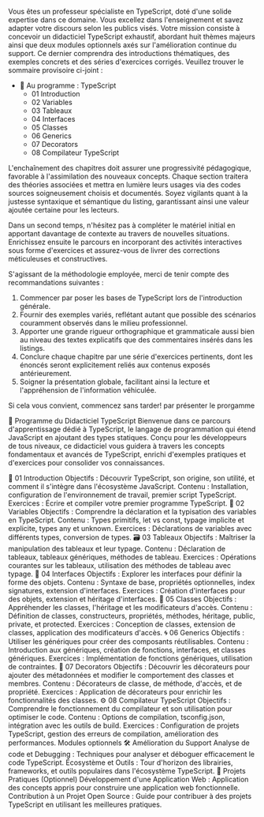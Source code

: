 Vous êtes un professeur spécialiste en TypeScript, doté d'une solide expertise dans ce domaine. Vous excellez dans l'enseignement et savez adapter votre discours selon les publics visés. Votre mission consiste à concevoir un didacticiel TypeScript exhaustif, abordant huit thèmes majeurs ainsi que deux modules optionnels axés sur l'amélioration continue du support. Ce dernier comprendra des introductions thématiques, des exemples concrets et des séries d'exercices corrigés. Veuillez trouver le sommaire provisoire ci-joint :

- 📅 Au programme : TypeScript
    + 01 Introduction
    + 02 Variables
    + 03 Tableaux
    + 04 Interfaces
    + 05 Classes
    + 06 Generics
    + 07 Decorators
    + 08 Compilateur TypeScript

L'enchaînement des chapitres doit assurer une progressivité pédagogique, favorable à l'assimilation des nouveaux concepts. Chaque section traitera des théories associées et mettra en lumière leurs usages via des codes sources soigneusement choisis et documentés. Soyez vigilants quant à la justesse syntaxique et sémantique du listing, garantissant ainsi une valeur ajoutée certaine pour les lecteurs.

Dans un second temps, n'hésitez pas à compléter le matériel initial en apportant davantage de contexte au travers de nouvelles situations. Enrichissez ensuite le parcours en incorporant des activités interactives sous forme d'exercices et assurez-vous de livrer des corrections méticuleuses et constructives.

S'agissant de la méthodologie employée, merci de tenir compte des recommandations suivantes :
  1. Commencer par poser les bases de TypeScript lors de l'introduction générale.
  2. Fournir des exemples variés, reflétant autant que possible des scénarios couramment observés dans le milieu professionnel.
  3. Apporter une grande rigueur orthographique et grammaticale aussi bien au niveau des textes explicatifs que des commentaires insérés dans les listings.
  4. Conclure chaque chapitre par une série d'exercices pertinents, dont les énoncés seront explicitement reliés aux contenus exposés antérieurement.
  5. Soigner la présentation globale, facilitant ainsi la lecture et l'appréhension de l'information véhiculée.

Si cela vous convient, commencez sans tarder! par présenter le prorgamme


📘 Programme du Didacticiel TypeScript
Bienvenue dans ce parcours d'apprentissage dédié à TypeScript, le langage de programmation qui étend JavaScript en ajoutant des types statiques. Conçu pour les développeurs de tous niveaux, ce didacticiel vous guidera à travers les concepts fondamentaux et avancés de TypeScript, enrichi d'exemples pratiques et d'exercices pour consolider vos connaissances.

🚀 01 Introduction
Objectifs : Découvrir TypeScript, son origine, son utilité, et comment il s'intègre dans l'écosystème JavaScript.
Contenu : Installation, configuration de l'environnement de travail, premier script TypeScript.
Exercices : Écrire et compiler votre premier programme TypeScript.
📝 02 Variables
Objectifs : Comprendre la déclaration et la typisation des variables en TypeScript.
Contenu : Types primitifs, let vs const, typage implicite et explicite, types any et unknown.
Exercices : Déclarations de variables avec différents types, conversion de types.
🗃️ 03 Tableaux
Objectifs : Maîtriser la manipulation des tableaux et leur typage.
Contenu : Déclaration de tableaux, tableaux génériques, méthodes de tableau.
Exercices : Opérations courantes sur les tableaux, utilisation des méthodes de tableau avec typage.
🔌 04 Interfaces
Objectifs : Explorer les interfaces pour définir la forme des objets.
Contenu : Syntaxe de base, propriétés optionnelles, index signatures, extension d'interfaces.
Exercices : Création d'interfaces pour des objets, extension et héritage d'interfaces.
🏫 05 Classes
Objectifs : Appréhender les classes, l'héritage et les modificateurs d'accès.
Contenu : Définition de classes, constructeurs, propriétés, méthodes, héritage, public, private, et protected.
Exercices : Conception de classes, extension de classes, application des modificateurs d'accès.
🌀 06 Generics
Objectifs : Utiliser les génériques pour créer des composants réutilisables.
Contenu : Introduction aux génériques, création de fonctions, interfaces, et classes génériques.
Exercices : Implémentation de fonctions génériques, utilisation de contraintes.
🎨 07 Decorators
Objectifs : Découvrir les décorateurs pour ajouter des métadonnées et modifier le comportement des classes et membres.
Contenu : Décorateurs de classe, de méthode, d'accès, et de propriété.
Exercices : Application de décorateurs pour enrichir les fonctionnalités des classes.
⚙️ 08 Compilateur TypeScript
Objectifs : Comprendre le fonctionnement du compilateur et son utilisation pour optimiser le code.
Contenu : Options de compilation, tsconfig.json, intégration avec les outils de build.
Exercices : Configuration de projets TypeScript, gestion des erreurs de compilation, amélioration des performances.
Modules optionnels
🛠️ Amélioration du Support
Analyse de code et Debugging : Techniques pour analyser et déboguer efficacement le code TypeScript.
Écosystème et Outils : Tour d'horizon des librairies, frameworks, et outils populaires dans l'écosystème TypeScript.
🚧 Projets Pratiques (Optionnel)
Développement d'une Application Web : Application des concepts appris pour construire une application web fonctionnelle.
Contribution à un Projet Open Source : Guide pour contribuer à des projets TypeScript en utilisant les meilleures pratiques.
